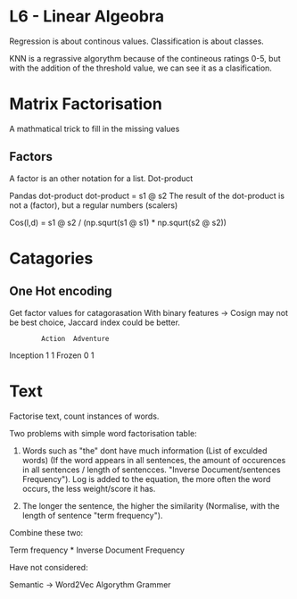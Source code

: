 

# L6 - Linear Algeobra



Regression is about continous values.
Classification is about classes.

KNN is a regrassive algorythm because of the contineous ratings 0-5, but with the addition of the threshold value, we can see it as a clasification.



# Matrix Factorisation

A mathmatical trick to fill in the missing values


## Factors

A factor is an other notation for a list.
Dot-product

Pandas dot-product
dot-product = s1 @ s2
The result of the dot-product is not a (factor), but a regular numbers (scalers)


Cos(l,d) = s1 @ s2 / (np.squrt(s1 @ s1) * np.squrt(s2 @ s2))


# Catagories
## One Hot encoding

Get factor values for catagorasation
With binary features -> Cosign may not be best choice, Jaccard index could be better.

            Action  Adventure
Inception      1       1
Frozen         0       1


# Text

Factorise text, count instances of words.

Two problems with simple word factorisation table:

   1. Words such as "the" dont have much information (List of exculded words) (If the word appears in all sentences, the amount of occurences in all sentences / length of sentencces. "Inverse Document/sentences  Frequency"). Log is added to the equation, the more often the word occurs, the less weight/score it has.
   
   2. The longer the sentence, the higher the similarity (Normalise, with the length of sentence "term frequency").

Combine these two:

Term frequency * Inverse Document Frequency


Have not considered:

Semantic -> Word2Vec Algorythm
Grammer

